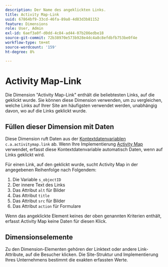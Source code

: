 ```yaml
---
description: Der Name des angeklickten Links.
title: Activity Map-Link
uuid: 67864bf9-33cd-46fa-89a8-4d83d3b81152
feature: Dimensions
role: User, Admin
exl-id: 6aef3a0f-d0dd-4c84-ad44-07b286edbe18
source-git-commit: 72b38970e573b928e4dc4a8c8efdbfb753be0f4e
workflow-type: tm+mt
source-wordcount: '159'
ht-degree: 8%

---
```


# Activity Map-Link

Die Dimension &quot;Activity Map-Link&quot;[](overview.md) enthält die beliebtesten Links, auf die geklickt wurde. Sie können diese Dimension verwenden, um zu vergleichen, welche Links auf Ihrer Site am häufigsten verwendet werden, unabhängig davon, wo auf die Links geklickt wurde.

## Füllen dieser Dimension mit Daten

Diese Dimension ruft Daten aus der [Kontextdatenvariablen](/help/implement/vars/page-vars/contextdata.md) `c.a.activitymap.link` ab. Wenn Ihre Implementierung [Activity Map](/help/analyze/activity-map/overview.md) verwendet, erfasst diese Kontextdatenvariable automatisch Daten, wenn auf Links geklickt wird.

Für einen Link, auf den geklickt wurde, sucht Activity Map in der angegebenen Reihenfolge nach Folgendem:

1. Die Variable `s_objectID`
1. Der innere Text des Links
1. Das Attribut `alt` für Bilder
1. Das Attribut `title`
1. Das Attribut `src` für Bilder
1. Das Attribut `action` für Formulare

Wenn das angeklickte Element keines der oben genannten Kriterien enthält, erfasst Activity Map keine Daten für diesen Klick.

## Dimensionselemente

Zu den Dimension-Elementen gehören der Linktext oder andere Link-Attribute, auf die Besucher klicken. Die Site-Struktur und Implementierung Ihres Unternehmens bestimmt die exakten erfassten Werte.
